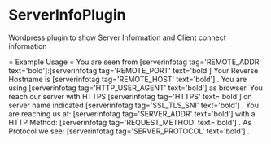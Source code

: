 # ServerInfoPlugin
Wordpress plugin to show Server Information and Client connect information

= Example Usage =
You are seen from [serverinfotag tag='REMOTE_ADDR' text='bold']:[serverinfotag tag='REMOTE_PORT' text='bold']
Your Reverse Hostname is [serverinfotag tag='REMOTE_HOST' text='bold'] .
You are using 
[serverinfotag tag='HTTP_USER_AGENT' text='bold'] as browser.
You reach our server with HTTPS [serverinfotag tag='HTTPS' text='bold']  on server name indicated [serverinfotag tag='SSL_TLS_SNI' text='bold'] .
You are reaching us at: [serverinfotag tag='SERVER_ADDR' text='bold']
with a HTTP Method: [serverinfotag tag='REQUEST_METHOD' text='bold'] .
As Protocol we see:
[serverinfotag tag='SERVER_PROTOCOL' text='bold'] .